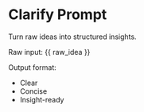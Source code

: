 # Clarify Prompt

Turn raw ideas into structured insights.

Raw input:
{{ raw_idea }}

Output format:
- Clear
- Concise
- Insight-ready
